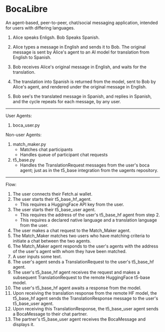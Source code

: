 # BocaLibre

An agent-based, peer-to-peer, chat/social messaging application, intended for users with differing languages.

1. Alice speaks Enligsh. Bob Speaks Spanish.

2. Alice types a message in English and sends it to Bob. The original message is sent by Alice's agent to an AI model for translation from English to Spanish.

3. Bob receives Alice's original message in English, and waits for the translation.

4. The translation into Spanish is returned from the model, sent to Bob by Alice's agent, and rendered under the original message in English.

5. Bob see's the translated message in Spanish, and replies in Spanish, and the cycle repeats for each message, by any user.

---

User Agents:

1. boca_user.py

Non-user Agents:

1. match_maker.py
    - Matches chat participants
    - Handles queue of participant chat requests
2. t5_base.py
    - Handles the TranslationRequest messages from the user's boca agent; just as in the t5_base integration from the uagents repository.

---

Flow:

1. The user connects their Fetch.ai wallet.
2. The user starts their t5_base_hf_agent.
    - This requires a HuggingFace API key from the user.
3. The user starts their t5_base_user agent.
    - This requires the address of the user's t5_base_hf agent from step 2.
    - This requires a declared native language and a translation language from the user.
4. The user makes a chat request to the Match_Maker agent.
5. The Match_Maker matches two users who have matching criteria to initiate a chat between the two agents.
6. The Match_Maker agent responds to the user's agents with the address of the user's agent with whom they have been matched.
7. A user inputs some text.
8. The user's agent sends a TranslationRequest to the user's t5_base_hf agent.
9. The user's t5_base_hf agent receives the request and makes a subsequent TranslationRequest to the remote HuggingFace t5-base model.
10. The user's t5_base_hf agent awaits a response from the model.
11. Upon receiving the translation response from the remote HF model, the t5_base_hf agent sends the TranslationResponse message to the user's t5_base_user agent.
12. Upon receiving this TranslationResponse, the t5_base_user agent sends a BocaMessage to their chat partner.
13. The partner's t5_base_user agent receives the BocaMessage and displays it.
